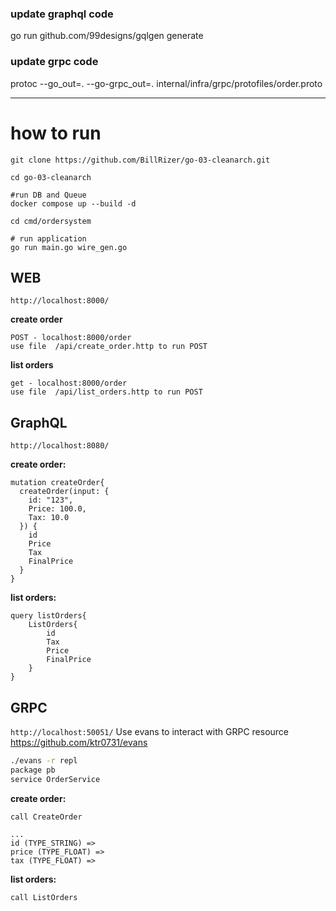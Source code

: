 ### update graphql code
go run github.com/99designs/gqlgen generate 

### update grpc code
protoc  --go_out=. --go-grpc_out=. internal/infra/grpc/protofiles/order.proto

----



# how to run
```
git clone https://github.com/BillRizer/go-03-cleanarch.git

cd go-03-cleanarch

#run DB and Queue
docker compose up --build -d

cd cmd/ordersystem

# run application
go run main.go wire_gen.go 

```

## WEB
`http://localhost:8000/`

**create order**
```
POST - localhost:8000/order
use file  /api/create_order.http to run POST
```
   
**list orders**
```
get - localhost:8000/order
use file  /api/list_orders.http to run POST
```



## GraphQL  
`http://localhost:8080/`

**create order:**
```
mutation createOrder{
  createOrder(input: {
    id: "123",
    Price: 100.0,
    Tax: 10.0
  }) {
    id
    Price
    Tax
    FinalPrice
  }
}
```

**list orders:**
```
query listOrders{
    ListOrders{
        id
        Tax
        Price
        FinalPrice
    }
}
```
 

## GRPC 
`http://localhost:50051/`
Use evans to interact with GRPC resource
https://github.com/ktr0731/evans


```bash 
./evans -r repl
package pb
service OrderService
```
**create order:**
```
call CreateOrder

...
id (TYPE_STRING) =>
price (TYPE_FLOAT) =>  
tax (TYPE_FLOAT) => 
```

**list orders:**
```
call ListOrders
```



